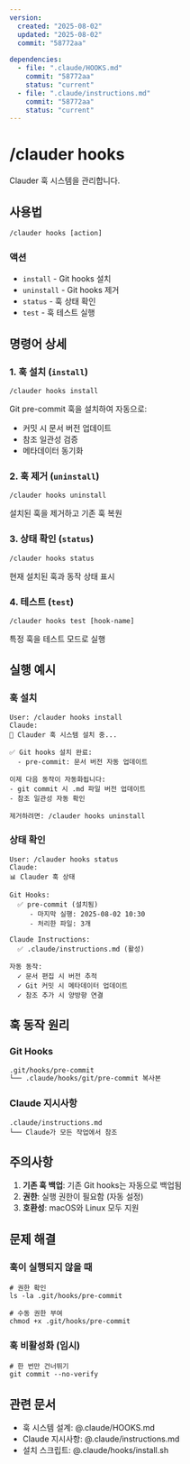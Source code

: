 ```yaml
---
version:
  created: "2025-08-02"
  updated: "2025-08-02"
  commit: "58772aa"
  
dependencies:
  - file: ".claude/HOOKS.md"
    commit: "58772aa"
    status: "current"
  - file: ".claude/instructions.md"
    commit: "58772aa"
    status: "current"
---
```


# /clauder hooks

Clauder 훅 시스템을 관리합니다.

## 사용법

```
/clauder hooks [action]
```

### 액션
- `install` - Git hooks 설치
- `uninstall` - Git hooks 제거
- `status` - 훅 상태 확인
- `test` - 훅 테스트 실행

## 명령어 상세

### 1. 훅 설치 (`install`)
```
/clauder hooks install
```
Git pre-commit 훅을 설치하여 자동으로:
- 커밋 시 문서 버전 업데이트
- 참조 일관성 검증
- 메타데이터 동기화

### 2. 훅 제거 (`uninstall`)
```
/clauder hooks uninstall
```
설치된 훅을 제거하고 기존 훅 복원

### 3. 상태 확인 (`status`)
```
/clauder hooks status
```
현재 설치된 훅과 동작 상태 표시

### 4. 테스트 (`test`)
```
/clauder hooks test [hook-name]
```
특정 훅을 테스트 모드로 실행

## 실행 예시

### 훅 설치
```
User: /clauder hooks install
Claude:
🔧 Clauder 훅 시스템 설치 중...

✅ Git hooks 설치 완료:
  - pre-commit: 문서 버전 자동 업데이트
  
이제 다음 동작이 자동화됩니다:
- git commit 시 .md 파일 버전 업데이트
- 참조 일관성 자동 확인

제거하려면: /clauder hooks uninstall
```

### 상태 확인
```
User: /clauder hooks status
Claude:
📊 Clauder 훅 상태

Git Hooks:
  ✅ pre-commit (설치됨)
     - 마지막 실행: 2025-08-02 10:30
     - 처리한 파일: 3개
  
Claude Instructions:
  ✅ .claude/instructions.md (활성)
  
자동 동작:
  ✓ 문서 편집 시 버전 추적
  ✓ Git 커밋 시 메타데이터 업데이트
  ✓ 참조 추가 시 양방향 연결
```

## 훅 동작 원리

### Git Hooks
```bash
.git/hooks/pre-commit
└── .claude/hooks/git/pre-commit 복사본
```

### Claude 지시사항
```
.claude/instructions.md
└── Claude가 모든 작업에서 참조
```

## 주의사항

1. **기존 훅 백업**: 기존 Git hooks는 자동으로 백업됨
2. **권한**: 실행 권한이 필요함 (자동 설정)
3. **호환성**: macOS와 Linux 모두 지원

## 문제 해결

### 훅이 실행되지 않을 때
```
# 권한 확인
ls -la .git/hooks/pre-commit

# 수동 권한 부여
chmod +x .git/hooks/pre-commit
```

### 훅 비활성화 (임시)
```
# 한 번만 건너뛰기
git commit --no-verify
```

## 관련 문서
- 훅 시스템 설계: @.claude/HOOKS.md
- Claude 지시사항: @.claude/instructions.md
- 설치 스크립트: @.claude/hooks/install.sh